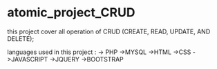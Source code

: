 # atomic_project_CRUD

this project cover all operation of CRUD (CREATE, READ, UPDATE, AND DELETE);

languages used in this project : 
  -> PHP
  ->MYSQL
  ->HTML
  ->CSS
  ->JAVASCRIPT
  ->JQUERY
  ->BOOTSTRAP
